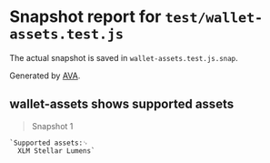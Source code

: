 # Snapshot report for `test/wallet-assets.test.js`

The actual snapshot is saved in `wallet-assets.test.js.snap`.

Generated by [AVA](https://ava.li).

## wallet-assets shows supported assets

> Snapshot 1

    `Supported assets:␊
      XLM Stellar Lumens`
